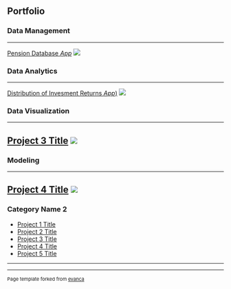 ## Portfolio

### Data Management 
---

[Pension Database *App*](/sample_page)
<img src="images/Reason Database Viewer (V4.0).png?raw=true"/>

### Data Analytics
---
[Distribution of Invesment Returns *App*)](https://reason.shinyapps.io/StatePublicPensionReturnResults_Updt2/)
<img src="images/dummy_thumbnail.jpg?raw=true"/>

### Data Visualization
---
[Project 3 Title](http://example.com/)
<img src="images/dummy_thumbnail.jpg?raw=true"/>
---

### Modeling
---
[Project 4 Title](http://example.com/)
<img src="images/dummy_thumbnail.jpg?raw=true"/>
---

### Category Name 2

- [Project 1 Title](http://example.com/)
- [Project 2 Title](http://example.com/)
- [Project 3 Title](http://example.com/)
- [Project 4 Title](http://example.com/)
- [Project 5 Title](http://example.com/)

---




---
<p style="font-size:11px">Page template forked from <a href="https://github.com/evanca/quick-portfolio">evanca</a></p>
<!-- Remove above link if you don't want to attibute -->
